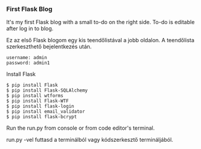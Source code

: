 ### First Flask Blog
It's my first Flask blog with a small to-do on the right side.
To-do is editable after log in to blog.

Ez az első Flask blogom egy kis teendőlistával a jobb oldalon.
A teendőlista szerkeszthető bejelentkezés után.

```Admin login:
username: admin
password: admin1
```

Install Flask
```console
$ pip install Flask
$ pip install Flask-SQLAlchemy
$ pip install wtforms
$ pip install Flask-WTF
$ pip install flask-login
$ pip install email_validator
$ pip install flask-bcrypt
```

Run the run.py from console or from code editor's terminal.

run.py -vel futtasd a terminálból vagy kódszerkesztő termináljából.